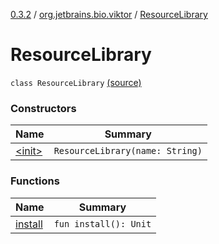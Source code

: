 [0.3.2](../../index.md) / [org.jetbrains.bio.viktor](../index.md) / [ResourceLibrary](.)

# ResourceLibrary

`class ResourceLibrary` [(source)](https://github.com/JetBrains-Research/viktor/blob/0.3.2/src/main/kotlin/org/jetbrains/bio/viktor/Loader.kt#L7)

### Constructors

| Name | Summary |
|---|---|
| [&lt;init&gt;](-init-.md) | `ResourceLibrary(name: String)` |

### Functions

| Name | Summary |
|---|---|
| [install](install.md) | `fun install(): Unit` |
